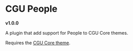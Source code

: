 # CGU People

**v1.0.0**

A plugin that add support for People to CGU Core themes.

Requires the [CGU Core theme](https://github.com/ObjectiveSubject/cgu-core).
